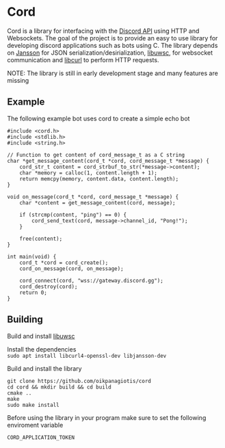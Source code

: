 # Cord
Cord is a library for interfacing with the [Discord API](https://discord.com/developers/docs/intro) using HTTP and Websockets.
The goal of the project is to provide an easy to use library for developing
discord applications such as bots using C. The library depends on [Jansson](https://github.com/akheron/jansson)
for JSON serialization/desirialization, [libuwsc](https://github.com/zhaojh329/libuwsc), for websocket communication
and [libcurl](https://github.com/curl/curl) to perform HTTP requests.

NOTE: The library is still in early development stage and many features are missing  

## Example
The following example bot uses cord to create a simple echo bot  
```
#include <cord.h>
#include <stdlib.h>
#include <string.h>

// Function to get content of cord_message_t as a C string
char *get_message_content(cord_t *cord, cord_message_t *message) {
    cord_str_t content = cord_strbuf_to_str(*message->content);
    char *memory = calloc(1, content.length + 1);
    return memcpy(memory, content.data, content.length);
}

void on_message(cord_t *cord, cord_message_t *message) {
    char *content = get_message_content(cord, message);

    if (strcmp(content, "ping") == 0) {
        cord_send_text(cord, message->channel_id, "Pong!");
    }

    free(content);
}

int main(void) {
    cord_t *cord = cord_create();
    cord_on_message(cord, on_message);

    cord_connect(cord, "wss://gateway.discord.gg");
    cord_destroy(cord);
    return 0;
}

```
## Building
Build and install [libuwsc](https://github.com/zhaojh329/libuwsc)

Install the dependencies  
`sudo apt install libcurl4-openssl-dev libjansson-dev`

Build and install the library
```
git clone https://github.com/oikpanagiotis/cord  
cd cord && mkdir build && cd build
cmake ..
make
sudo make install
```

Before using the library in your program make sure to set the following enviroment variable
```
CORD_APPLICATION_TOKEN
```

